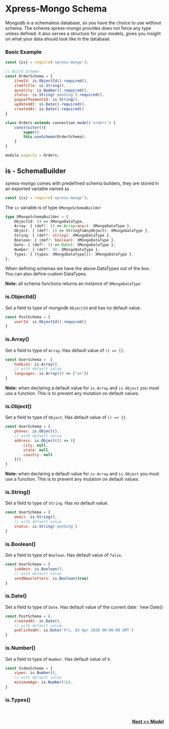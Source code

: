 # Xpress-Mongo Schema
Mongodb is a schemaless database, so you have the choice to use without schema.
The schema xpress-mongo provides does not force any type unless defined. it also serves a structure for your models, gives you insight on what your data should look like in the database.


### Basic Example
```javascript
const {is} = require('xpress-mongo');

// Build Schema
const OrderSchema = {
    itemId: is.ObjectId().required(),
    itemTitle: is.String(),
    qunatity: is.Number().required(),
    status: is.String('pending').required(),
    paypalPaymentId: is.String(),
    updatedAt: is.Date().required(),
    createdAt: is.Date().required()
}

class Orders extends connection.model('orders') {
    constructor(){
        super()
        this.useSchema(OrderSchema);
    }
}

module.exports = Orders;
```

## is - SchemaBuilder
xpress-mongo comes with predefined schema builders, they are stored in an exported variable named **`is`**
```javascript
const {is} = require('xpress-mongo');
```
The `is` variable is of type `XMongoSchemaBuilder`
```typescript
type XMongoSchemaBuilder = {
    ObjectId: () => XMongoDataType,
    Array: { (def?: () => Array<any>): XMongoDataType },
    Object: { (def?: () => StringToAnyObject): XMongoDataType },
    String: { (def?: string): XMongoDataType },
    Boolean: { (def?: boolean): XMongoDataType },
    Date: { (def?: () => Date): XMongoDataType },
    Number: { (def?: 0): XMongoDataType },
    Types: { (types: XMongoDataType[]): XMongoDataType },
};
```

When defining schemas we have the above DataTypes out of the box.
<br/> You can also define custom DataTypes.

**Note:** all schema functions returns an instance of `XMongoDataType`

### is.ObjectId()
Set a field to type of mongodb `ObjectId` and has no default value.
```javascript
const PostSchema = {
    userId: is.ObjectId().required()
}
```
### is.Array()
Set a field to type of `Array`. Has default value of `() => []`.
```javascript
const UserSchema =  {
    hobbies: is.Array(),
    // with default value
    languages: is.Array(() => ["en"])
}
```
**Note:** when declaring a default value for `is.Array` and `is.Object` you must use a function. 
This is to prevent any mutation on default values.

### is.Object()
Set a field to type of `Object`. Has default value of `() => {}`.
```javascript
const UserSchema = {
    phones: is.Object(),
    // with default value
    address: is.Object(() => ({
        city: null,
        state: null,
        country: null
    })),
}
```
**Note:** when declaring a default value for `is.Array` and `is.Object` you must use a function. 
This is to prevent any mutation on default values.

### is.String()
Set a field to type of `String`. Has no default value.
```javascript
const UserSchema = {
    email: is.String(),
    // with default value
    status: is.String('pending')
}
```

### is.Boolean()
Set a field to type of `Boolean`. Has default value of `false`.

```javascript
const UserSchema = {
    isAdmin: is.Boolean(),
    // with default value
    sendNewsletters: is.Boolean(true)
}
```

### is.Date()
Set a field to type  of `Date`. Has default value of the current date: `new Date()
```javascript
const PostSchema = {
    createdAt: is.Date(),
    // with default value
    publishedAt: is.Date('Fri, 03 Apr 2020 00:00:00 GMT')
}
```

### is.Number()
Set a field to type of `Number`. Has default value of `0`.
```javascript
const VideoSchema = {
    views: is.Number(),
    // with default value
    minimumAge: is.Number(16),
}
```

### is.Types()

<div style="margin-top: 50px; text-align: right">
<a href="/xpress-mongo/model.html"><b>Next &gt;&gt; Model</b></a>
</div>